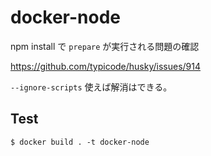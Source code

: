 # docker-node

npm install で `prepare` が実行される問題の確認

https://github.com/typicode/husky/issues/914

`--ignore-scripts` 使えば解消はできる。

## Test

```
$ docker build . -t docker-node
```
